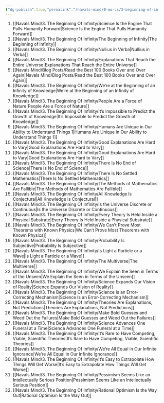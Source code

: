 ```yaml
---
{"dg-publish":true,"permalink":"/navals-mind/0-mo-cs/3-beginning-of-infinity-moc-naval/"}
---
```


1. [[Navals Mind/3. The Beginning Of Infinity/Science Is the Engine That Pulls Humanity Forward\|Science Is the Engine That Pulls Humanity Forward]]
2. [[Navals Mind/3. The Beginning Of Infinity/The Beginning of Infinity\|The Beginning of Infinity]]
3. [[Navals Mind/3. The Beginning Of Infinity/Nullius in Verba\|Nullius in Verba]]
4. [[Navals Mind/3. The Beginning Of Infinity/Explanations That Reach the Entire Universe\|Explanations That Reach the Entire Universe]]
5. [[Navals Mind/Blog Posts/Read the Best 100 Books Over and Over Again\|Navals Mind/Blog Posts/Read the Best 100 Books Over and Over Again]]
6. [[Navals Mind/3. The Beginning Of Infinity/We’re at the Beginning of an Infinity of Knowledge\|We’re at the Beginning of an Infinity of Knowledge]]
7. [[Navals Mind/3. The Beginning Of Infinity/People Are a Force of Nature\|People Are a Force of Nature]]
8. [[Navals Mind/3. The Beginning Of Infinity/It’s Impossible to Predict the Growth of Knowledge\|It’s Impossible to Predict the Growth of Knowledge]]
9. [[Navals Mind/3. The Beginning Of Infinity/Humans Are Unique in Our Ability to Understand Things 1\|Humans Are Unique in Our Ability to Understand Things 1]]
10. [[Navals Mind/3. The Beginning Of Infinity/Good Explanations Are Hard to Vary\|Good Explanations Are Hard to Vary]]
11. [[Navals Mind/3. The Beginning Of Infinity/Good Explanations Are Hard to Vary\|Good Explanations Are Hard to Vary]]
12. [[Navals Mind/3. The Beginning Of Infinity/There Is No End of Science\|There Is No End of Science]]
13. [[Navals Mind/3. The Beginning Of Infinity/There Is No Settled Mathematics\|There Is No Settled Mathematics]]
14. [[Navals Mind/3. The Beginning Of Infinity/The Methods of Mathematics Are Fallible\|The Methods of Mathematics Are Fallible]]
15. [[Navals Mind/3. The Beginning Of Infinity/All Knowledge Is Conjectural\|All Knowledge Is Conjectural]]
16. [[Navals Mind/3. The Beginning Of Infinity/Is the Universe Discrete or Continuous\|Is the Universe Discrete or Continuous]]
17. [[Navals Mind/3. The Beginning Of Infinity/Every Theory Is Held Inside a Physical Substrate\|Every Theory Is Held Inside a Physical Substrate]]
18. [[Navals Mind/3. The Beginning Of Infinity/We Can’t Prove Most Theorems with Known Physics\|We Can’t Prove Most Theorems with Known Physics]]
19. [[Navals Mind/3. The Beginning Of Infinity/Probability Is Subjective\|Probability Is Subjective]]
20. [[Navals Mind/3. The Beginning Of Infinity/Is Light a Particle or a Wave\|Is Light a Particle or a Wave]]
21. [[Navals Mind/3. The Beginning Of Infinity/The Multiverse\|The Multiverse]]
22. [[Navals Mind/3. The Beginning Of Infinity/We Explain the Seen in Terms of the Unseen\|We Explain the Seen in Terms of the Unseen]]
23. [[Navals Mind/3. The Beginning Of Infinity/Science Expands Our Vision of Reality\|Science Expands Our Vision of Reality]]
24. [[Navals Mind/3. The Beginning Of Infinity/Science Is an Error-Correcting Mechanism\|Science Is an Error-Correcting Mechanism]]
25. [[Navals Mind/3. The Beginning Of Infinity/Theories Are Explanations, Not Predictions\|Theories Are Explanations, Not Predictions]]
26. [[Navals Mind/3. The Beginning Of Infinity/Make Bold Guesses and Weed Out the Failures\|Make Bold Guesses and Weed Out the Failures]]
27. [[Navals Mind/3. The Beginning Of Infinity/Science Advances One Funeral at a Time\|Science Advances One Funeral at a Time]]
28. [[Navals Mind/3. The Beginning Of Infinity/It’s Rare to Have Competing, Viable, Scientific Theories\|It’s Rare to Have Competing, Viable, Scientific Theories]]
29. [[Navals Mind/3. The Beginning Of Infinity/We’re All Equal in Our Infinite Ignorance\|We’re All Equal in Our Infinite Ignorance]]
30. [[Navals Mind/3. The Beginning Of Infinity/It’s Easy to Extrapolate How Things Will Get Worse\|It’s Easy to Extrapolate How Things Will Get Worse]]
31. [[Navals Mind/3. The Beginning Of Infinity/Pessimism Seems Like an Intellectually Serious Position\|Pessimism Seems Like an Intellectually Serious Position]]
32. [[Navals Mind/3. The Beginning Of Infinity/Rational Optimism Is the Way Out\|Rational Optimism Is the Way Out]]


